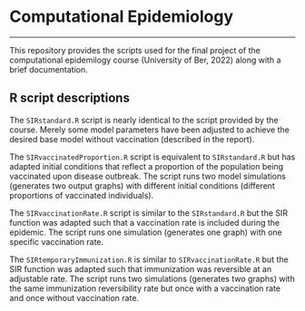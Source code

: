 # Computational Epidemiology
---

This repository provides the scripts used for the final project of the computational epidemilogy course (University of Ber, 2022) along with a brief documentation.

## R script descriptions
The `SIRstandard.R` script is nearly identical to the script provided by the course.
Merely some model parameters have been adjusted to achieve the desired base model without vaccination (described in the report).

The `SIRvaccinatedProportion.R` script is equivalent to `SIRstandard.R` but has adapted initial conditions that reflect a proportion of the population being vaccinated upon disease outbreak.
The script runs two model simulations (generates two output graphs) with different initial conditions (different proportions of vaccinated individuals).

The `SIRvaccinationRate.R` script is similar to the `SIRstandard.R` but the SIR function was adapted such that a vaccination rate is included during the epidemic.
The script runs one simulation (generates one graph) with one specific vaccination rate. 

The `SIRtemporaryImmunization.R` is similar to `SIRvaccinationRate.R` but the SIR function was adapted such that immunization was reversible at an adjustable rate.
The script runs two simulations (generates two graphs) with the same immunization reversibility rate but once with a vaccination rate and once without vaccination rate. 
